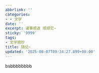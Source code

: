 ```yaml
---
abbrlink: ''
categories:
- - 文学
date: ''
excerpt: 诸事顺遂 顺顺尼~
sticky: '9999'
tags:
- 文学摘抄
title: 随记~
updated: '2025-08-07T09:34:27.899+08:00'
---
```

bsbbbbbbbb

